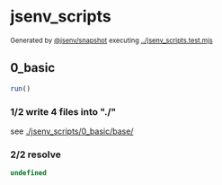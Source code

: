 # jsenv_scripts

<sub>
  Generated by <a href="https://github.com/jsenv/core/tree/main/packages/independent/snapshot">@jsenv/snapshot</a> executing <a href="../jsenv_scripts.test.mjs">../jsenv_scripts.test.mjs</a>
</sub>

## 0_basic

```js
run()
```

### 1/2 write 4 files into "./"

see [./jsenv_scripts/0_basic/base/](./jsenv_scripts/0_basic/base/)

### 2/2 resolve

```js
undefined
```
